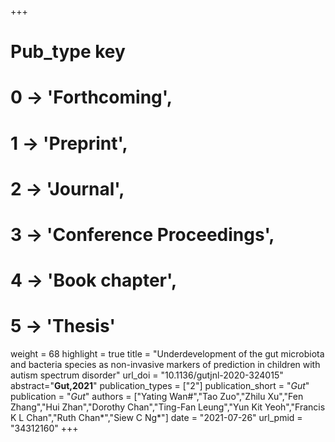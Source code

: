 +++
# Pub_type key
# 0 -> 'Forthcoming',
# 1 -> 'Preprint',
# 2 -> 'Journal',
# 3 -> 'Conference Proceedings',
# 4 -> 'Book chapter',
# 5 -> 'Thesis'

weight = 68
highlight = true
title = "Underdevelopment of the gut microbiota and bacteria species as non-invasive markers of prediction in children with autism spectrum disorder"
url_doi = "10.1136/gutjnl-2020-324015"
abstract="**Gut,2021**"
publication_types = ["2"]
publication_short = "*Gut*"
publication = "*Gut*"
authors = ["Yating Wan#","Tao Zuo","Zhilu Xu","Fen Zhang","Hui Zhan","Dorothy Chan","Ting-Fan Leung","Yun Kit Yeoh","Francis K L Chan","Ruth Chan*","Siew C Ng*"]
date = "2021-07-26"
url_pmid = "34312160"
+++

